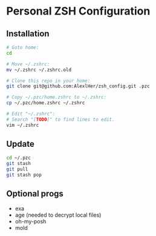 # Personal ZSH Configuration
## Installation

```zsh
# Goto home:
cd

# Move ~/.zshrc:
mv ~/.zshrc ~/.zshrc.old

# Clone this repo in your home:
git clone git@github.com:AlexlHer/zsh_config.git .pzc

# Copy ~/.pzc/home.zshrc to ~/.zshrc:
cp ~/.pzc/home.zshrc ~/.zshrc

# Edit "~/.zshrc":
# Search "[TODO]" to find lines to edit.
vim ~/.zshrc
```

## Update
```zsh
cd ~/.pzc
git stash
git pull
git stash pop
```

## Optional progs
- exa
- age (needed to decrypt local files)
- oh-my-posh
- mold
